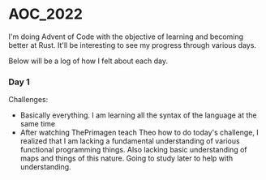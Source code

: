 # AOC_2022

I'm doing Advent of Code with the objective of learning and becoming better at Rust. It'll be interesting to see my progress through various days.

Below will be a log of how I felt about each day. 

### Day 1
Challenges: 
- Basically everything. I am learning all the syntax of the language at the same time
- After watching ThePrimagen teach Theo how to do today's challenge, I realized that I am lacking a fundamental understanding of various functional programming things. Also lacking basic understanding of maps and things of this nature. Going to study later to help with understanding. 
